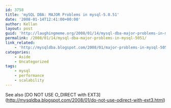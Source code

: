 ```yaml
---
id: 3758
title: 'mySQL DBA: MAJOR Problems in mysql-5.0.51'
date: '2008-01-14T12:41:00+00:00'
author: Kellan
layout: post
guid: 'http://laughingmeme.org/2008/01/14/mysql-dba-major-problems-in-mysql-5051/'
permalink: /2008/01/14/mysql-dba-major-problems-in-mysql-5051/
link_related:
    - 'http://mysqldba.blogspot.com/2008/01/major-problems-in-mysql-5051.html'
categories:
    - Aside
    - Uncategorized
tags:
    - mysql
    - performance
    - scalability
---
```


See also \[DO NOT USE O\_DIRECT with EXT3\](http://mysqldba.blogspot.com/2008/01/do-not-use-odirect-with-ext3.html)